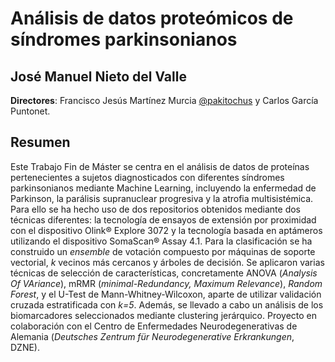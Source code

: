 # Análisis de datos proteómicos de sı́ndromes parkinsonianos
## José Manuel Nieto del Valle

**Directores**: Francisco Jesús Martínez Murcia [@pakitochus](https://github.com/pakitochus) y Carlos García Puntonet. 

## Resumen
Este Trabajo Fin de Máster se centra en el análisis de datos de proteínas pertenecientes a sujetos diagnosticados con diferentes síndromes parkinsonianos mediante Machine Learning, incluyendo la enfermedad de Parkinson, la parálisis supranuclear progresiva y la atrofia multisistémica. Para ello se ha hecho uso de dos repositorios obtenidos mediante dos técnicas diferentes: la tecnología de ensayos de extensión por proximidad con el dispositivo Olink® Explore 3072 y la tecnología basada en aptámeros utilizando el dispositivo SomaScan® Assay 4.1. Para la clasificación se ha construido un _ensemble_ de votación compuesto por máquinas de soporte vectorial, $k$ vecinos más cercanos y árboles de decisión. Se aplicaron varias técnicas de selección de características, concretamente ANOVA (_Analysis Of VAriance_), mRMR (_minimal-Redundancy, Maximum Relevance_), _Random Forest_, y el U-Test de Mann-Whitney-Wilcoxon, aparte de utilizar validación cruzada estratificada con _k=5_. Además, se llevado a cabo un análisis de los biomarcadores seleccionados mediante clustering jerárquico. Proyecto en colaboración con el Centro de Enfermedades Neurodegenerativas de Alemania (_Deutsches Zentrum für Neurodegenerative Erkrankungen_, DZNE).
